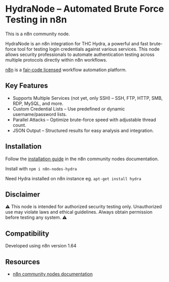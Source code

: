 # HydraNode – Automated Brute Force Testing in n8n

This is a n8n community node.

HydraNode is an n8n integration for THC Hydra, a powerful and fast brute-force tool for testing login credentials against various services. This node allows security professionals to automate authentication testing across multiple protocols directly within n8n workflows.

[n8n](https://n8n.io/) is a [fair-code licensed](https://docs.n8n.io/reference/license/) workflow automation platform.

## Key Features

* Supports Multiple Services (not yet, only SSH) – SSH, FTP, HTTP, SMB, RDP, MySQL, and more.
* Custom Credential Lists – Use predefined or dynamic username/password lists.
* Parallel Attacks – Optimize brute-force speed with adjustable thread count.
* JSON Output – Structured results for easy analysis and integration.


## Installation

Follow the [installation guide](https://docs.n8n.io/integrations/community-nodes/installation/) in the n8n community nodes documentation.

Install with `npm i n8n-nodes-hydra`

Need Hydra installed on n8n instance eg. `apt-get install hydra`

## Disclaimer
⚠ This node is intended for authorized security testing only. Unauthorized use may violate laws and ethical guidelines. Always obtain permission before testing any system. ⚠

## Compatibility

Developed using n8n version 1.64

## Resources

* [n8n community nodes documentation](https://docs.n8n.io/integrations/community-nodes/)

